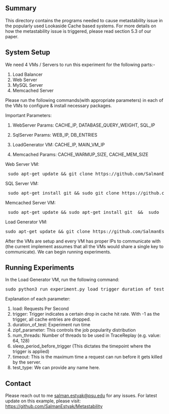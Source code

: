 ## Summary

This directory contains the programs needed to cause metastability issue in the popularly used Lookaside Cache based systems. For more details on how the metastability issue is triggered, please read section 5.3 of our paper.  


## System Setup

We need 4 VMs / Servers to run this experiment for the following parts:-

1. Load Balancer 
2. Web Server
3. MySQL Server
4. Memcached Server 


Please run the following commands(with appropriate parameters) in each of the VMs to configure & install necessary packages.  

Important Parameters: 
1. WebServer Params:
    CACHE_IP, DATABASE_QUERY_WEIGHT, SQL_IP
2. SqlServer Params:
    WEB_IP, DB_ENTRIES

3. LoadGenerator VM:
    CACHE_IP, MAIN_VM_IP

4. Memcached Params:
    CACHE_WARMUP_SIZE, CACHE_MEM_SIZE

Web Server VM:
<pre> sudo apt-get update && git clone https://github.com/SalmanEstyak/Metastability && cd Metastability &&  cd setup_scripts && sudo chmod +x setup_server.sh && ./setup_server.sh {SQL_IP} {CACHE_IP} {DATABASE_QUERY_WEIGHT} </pre>

SQL Server VM:
 <pre> sudo apt-get install git && sudo git clone https://github.com/SalmanEstyak/Metastability.git && cd Metastability && cd setup_scripts &&  sudo chmod +x setup_mysql.sh && ./setup_mysql.sh {WEB_IP} {DB_ENTRIES}"</pre>

Memcached Server VM:
<pre> sudo apt-get update && sudo apt-get install git  &&  sudo  git clone https://github.com/SalmanEstyak/Metastability.git && cd Metastability && cd setup_scripts &&  sudo chmod +x setup_memcached.sh && ./setup_memcached.sh {CACHE_MEM_SIZE} {CACHE_WARMUP_SIZE}"</pre>

Load Generator VM:
<pre>sudo apt-get update && git clone https://github.com/SalmanEstyak/Metastability.git && cd Metastability && cd setup_scripts && sudo chmod +x setup_client.sh && ./setup_client.sh {WEB_IP} {CACHE_IP} {DB_ENTRIES} {MAIN_VM_IP}"</pre>


After the VMs are setup and every VM has proper IPs to communicate with (the current implement assumes that all the VMs would share a single key to communicate). We can begin running experiments.


## Running Experiments

In the Load Generator VM, run the following command:

<pre>sudo python3 run_experiment.py load trigger duration_of_test zipf_parameter num_threads sleep_period_before_trigger timeout test_type </pre>

Explanation of each parameter:

1. load: Requests Per Second 
2. trigger: Trigger indicates a certain drop in cache hit rate. With -1 as the trigger, all cache entries are dropped.
3. duration_of_test: Experiment run time 
4. zipf_parameter: This controls the job popularity distribution 
5. num_threads: Number of threads to be used in TraceReplay (e.g. value: 64, 128)
6. sleep_period_before_trigger (This dictates the timepoint where the trigger is applied)
7. timeout: This is the maximum time a request can run before it gets killed by the server.  
8. test_type: We can provide any name here. 

## Contact 
Please reach out to me salman.estyak@psu.edu for any issues. For latest update on this example, please visit: https://github.com/SalmanEstyak/Metastability 
